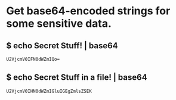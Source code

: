 # Get base64-encoded strings for some sensitive data.

## $ echo Secret Stuff! | base64
```
U2VjcmV0IFN0dWZmIQo=
```

## $ echo Secret Stuff in a file! | base64
```
U2VjcmV0IHN0dWZmIGluIGEgZmlsZSEK
```
